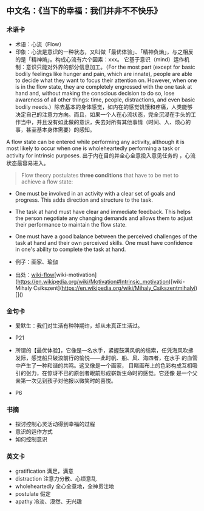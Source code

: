 ## 中文名：《当下的幸福：我们并非不不快乐》

### 术语卡

- 术语：心流（Flow）
- 印象：心流是意识的一种状态，又叫做「最优体验」、「精神负熵」，与之相反的是「精神熵」。构成心流有六个因素：xxx。
它基于意识（mind）运作机制：意识只能对外界的部分信息加工。（For the most part (except for basic bodily feelings like hunger and pain, which are innate), people are able to decide what they want to focus their attention on. However, when one is in the flow state, they are completely engrossed with the one task at hand and, without making the conscious decision to do so, lose awareness of all other things: time, people, distractions, and even basic bodily needs.）除去基本的身体感觉，如内在的感觉饥饿和疼痛，人类能够决定自己的注意力方向。而且，如果一个人在心流状态，完全沉浸在手头的工作当中，并且没有如此做的意识，失去对所有其他事情（时间、人、烦心的事，甚至基本身体需要）的感知。

A flow state can be entered while performing any activity, although it is most likely to occur when one is wholeheartedly performing a task or activity for intrinsic purposes. 出于内在目的并全心全意投入意见任务的 ，心流状态最容易进入。

> Flow theory postulates **three conditions** that have to be met to achieve a flow state:
- One must be involved in an activity with a clear set of goals and progress. This adds direction and structure to the task.
- The task at hand must have clear and immediate feedback. This helps the person negotiate any changing demands and allows them to adjust their performance to maintain the flow state.
- One must have a good balance between the perceived challenges of the task at hand and their own perceived skills. One must have confidence in one's ability to complete the task at hand.


- 例子：画家、瑜伽
- 出处：[wiki-flow](https://en.wikipedia.org/wiki/Flow_(psychology))\[wiki-motivation](https://en.wikipedia.org/wiki/Motivation#Intrinsic_motivation)\[wiki-Mihaly Csikszent](https://en.wikipedia.org/wiki/Mihaly_Csikszentmihalyi)\[]()


### 金句卡
- 爱默生：我们对生活有种种期许，却从未真正生活过。
- P21

- 所谓的【最优体验】，它像是一名水手，紧握鼓满风帆的缆索，任凭海风吹拂发际，感觉船只破浪前行的愉悦——此时帆、船、风、海四者，在水手
的血管中产生了一种和谐的共鸣。这又像是一个画家， 目睹画布上的色彩构成互相吸引的张力，在惊讶不已的原创者眼前形成崭新生命时的感觉。它还像
是一个父亲第一次见到孩子对他报以微笑时的喜悦。
- P6

### 书摘
- 探讨控制心灵活动得到幸福的过程
- 意识的运作方式
- 如何控制意识

### 英文卡
- gratification 满足，满意
- distraction 注意力分散、心烦意乱
- wholeheartedly 全心全意地，全神贯注地
- postulate 假定
- apathy 冷淡、漠然、无兴趣

